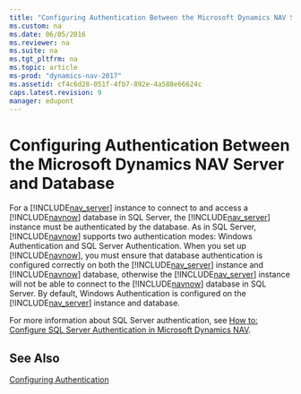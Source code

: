 ```yaml
---
title: "Configuring Authentication Between the Microsoft Dynamics NAV Server and Database"
ms.custom: na
ms.date: 06/05/2016
ms.reviewer: na
ms.suite: na
ms.tgt_pltfrm: na
ms.topic: article
ms-prod: "dynamics-nav-2017"
ms.assetid: cf4c6d28-051f-4fb7-892e-4a588e66624c
caps.latest.revision: 9
manager: edupont
---
```

# Configuring Authentication Between the Microsoft Dynamics NAV Server and Database
For a [!INCLUDE[nav_server](includes/nav_server_md.md)] instance to connect to and access a [!INCLUDE[navnow](includes/navnow_md.md)] database in SQL Server, the [!INCLUDE[nav_server](includes/nav_server_md.md)] instance must be authenticated by the database. As in SQL Server, [!INCLUDE[navnow](includes/navnow_md.md)] supports two authentication modes: Windows Authentication and SQL Server Authentication. When you set up [!INCLUDE[navnow](includes/navnow_md.md)], you must ensure that database authentication is configured correctly on both the [!INCLUDE[nav_server](includes/nav_server_md.md)] instance and [!INCLUDE[navnow](includes/navnow_md.md)] database, otherwise the [!INCLUDE[nav_server](includes/nav_server_md.md)] instance will not be able to connect to the [!INCLUDE[navnow](includes/navnow_md.md)] database in SQL Server. By default, Windows Authentication is configured on the [!INCLUDE[nav_server](includes/nav_server_md.md)] instance and database.  
  
 For more information about SQL Server authentication, see [How to: Configure SQL Server Authentication in Microsoft Dynamics NAV](How%20to:%20Configure%20SQL%20Server%20Authentication%20in%20Microsoft%20Dynamics%20NAV.md).  
  
## See Also  
 [Configuring Authentication](Configuring-Authentication.md)